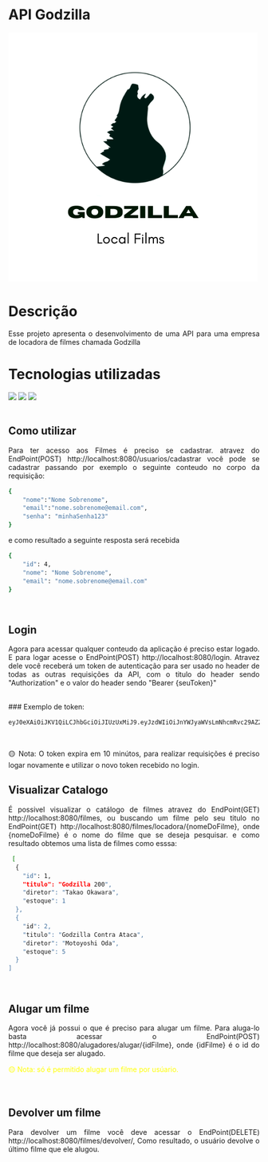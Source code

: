 # API Godzilla
![](/Logos/logo_godzilla.png)
<br>
# Descrição
<p align="justify"> 
  Esse projeto apresenta o desenvolvimento de uma API para uma empresa de locadora de filmes chamada Godzilla
</p>

# Tecnologias utilizadas
![](https://img.shields.io/static/v1?label=&message=Spring%20Boot&color=6DB33F)
![](https://img.shields.io/static/v1?label=&message=Spring%20Security&color=ffc300)
![](https://img.shields.io/static/v1?label=&message=H2%20Database&color=1021FF)
<br>
<br>

## Como utilizar
<p align="justify"> 
  Para ter acesso aos Filmes é preciso se cadastrar. 
  atravez do EndPoint(POST) http://localhost:8080/usuarios/cadastrar você pode se cadastrar passando por exemplo o seguinte conteudo no corpo da requisição:
</p>
  
```sh
{
	"nome":"Nome Sobrenome",
	"email":"nome.sobrenome@email.com",
	"senha": "minhaSenha123"
}
```
<p align="justify"> 
  e como resultado a seguinte resposta será recebida
</p> 

```sh
{
	"id": 4,
	"nome": "Nome Sobrenome",
	"email": "nome.sobrenome@email.com"
}
```
<br>

## Login
<p align="justify"> 
  Agora para acessar qualquer conteudo da aplicação é preciso estar logado. E para logar acesse o EndPoint(POST) http://localhost:8080/login.
  Atravez dele você receberá um token de autenticação para ser usado no header de todas as outras requisições da API,
  com o titulo do header sendo "Authorization" e o valor do header sendo "Bearer {seuToken}"
</p>

<br>
### Exemplo de token:

```sh
eyJ0eXAiOiJKV1QiLCJhbGciOiJIUzUxMiJ9.eyJzdWIiOiJnYWJyaWVsLmNhcmRvc29AZ21haWwuY29tIiwiZXhwIjoxNjQ5ODc2MzA4fQ.El_feXEPsS_ngnmEHSWB8l86XyKp_68ISmK5Lx5gQKCppCFMsEKCXXY7u2OEkzxkulAVImjSVY595RXZt9lemQ
```
<br>

<p align="justify"> 
  🟡 Nota: O token expira em 10 minútos, para realizar requisições é preciso logar novamente e utilizar o novo token recebido no login.
</p>

## Visualizar Catalogo

<p align="justify"> 
  É possivel visualizar o catálogo de filmes atravez do EndPoint(GET)  http://localhost:8080/filmes, ou buscando um filme pelo seu titulo
  no EndPoint(GET) http://localhost:8080/filmes/locadora/{nomeDoFilme}, onde {nomeDoFilme} é o nome do filme que se deseja pesquisar.
  e como resultado obtemos uma lista de filmes como esssa:
</p>

```sh
 [
  {
    "id": 1,
    "titulo": "Godzilla 200",
    "diretor": "Takao Okawara",
    "estoque": 1
  },
  {
    "id": 2,
    "titulo": "Godzilla Contra Ataca",
    "diretor": "Motoyoshi Oda",
    "estoque": 5
  }
]
```
<br>

## Alugar um filme

<p align="justify"> 
  Agora você já possui o que é preciso para alugar um filme. Para aluga-lo basta acessar o EndPoint(POST) http://localhost:8080/alugadores/alugar/{idFilme}, 
  onde {idFilme} é o id do filme que deseja ser alugado.
</p> 

<p align="justify" style="color: yellow" > 
  🟡 Nota: só é permitido alugar um filme por usúario.
</p> 
<br>

## Devolver um filme

<p align="justify"> 
  Para devolver um filme você deve acessar o EndPoint(DELETE) http://localhost:8080/filmes/devolver/, 
  Como resultado, o usuário devolve o último filme que ele alugou.
</p>

